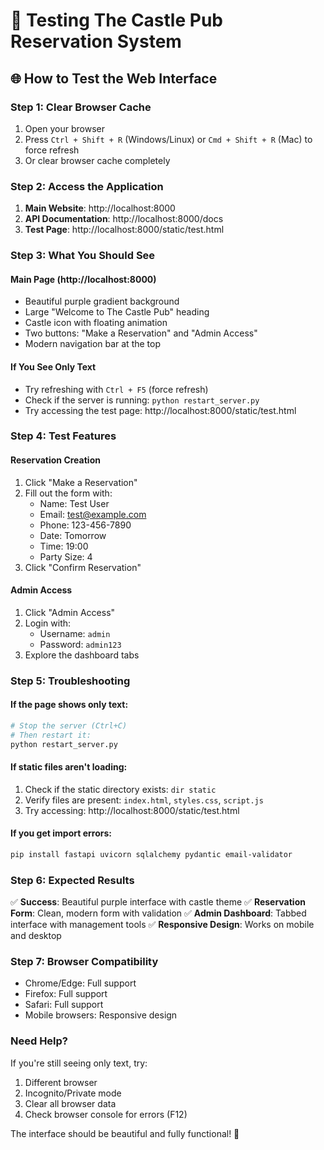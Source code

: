 # 🏰 Testing The Castle Pub Reservation System

## 🌐 **How to Test the Web Interface**

### **Step 1: Clear Browser Cache**
1. Open your browser
2. Press `Ctrl + Shift + R` (Windows/Linux) or `Cmd + Shift + R` (Mac) to force refresh
3. Or clear browser cache completely

### **Step 2: Access the Application**
1. **Main Website**: http://localhost:8000
2. **API Documentation**: http://localhost:8000/docs
3. **Test Page**: http://localhost:8000/static/test.html

### **Step 3: What You Should See**

#### **Main Page (http://localhost:8000)**
- Beautiful purple gradient background
- Large "Welcome to The Castle Pub" heading
- Castle icon with floating animation
- Two buttons: "Make a Reservation" and "Admin Access"
- Modern navigation bar at the top

#### **If You See Only Text**
- Try refreshing with `Ctrl + F5` (force refresh)
- Check if the server is running: `python restart_server.py`
- Try accessing the test page: http://localhost:8000/static/test.html

### **Step 4: Test Features**

#### **Reservation Creation**
1. Click "Make a Reservation"
2. Fill out the form with:
   - Name: Test User
   - Email: test@example.com
   - Phone: 123-456-7890
   - Date: Tomorrow
   - Time: 19:00
   - Party Size: 4
3. Click "Confirm Reservation"

#### **Admin Access**
1. Click "Admin Access"
2. Login with:
   - Username: `admin`
   - Password: `admin123`
3. Explore the dashboard tabs

### **Step 5: Troubleshooting**

#### **If the page shows only text:**
```bash
# Stop the server (Ctrl+C)
# Then restart it:
python restart_server.py
```

#### **If static files aren't loading:**
1. Check if the static directory exists: `dir static`
2. Verify files are present: `index.html`, `styles.css`, `script.js`
3. Try accessing: http://localhost:8000/static/test.html

#### **If you get import errors:**
```bash
pip install fastapi uvicorn sqlalchemy pydantic email-validator
```

### **Step 6: Expected Results**

✅ **Success**: Beautiful purple interface with castle theme
✅ **Reservation Form**: Clean, modern form with validation
✅ **Admin Dashboard**: Tabbed interface with management tools
✅ **Responsive Design**: Works on mobile and desktop

### **Step 7: Browser Compatibility**
- Chrome/Edge: Full support
- Firefox: Full support
- Safari: Full support
- Mobile browsers: Responsive design

### **Need Help?**
If you're still seeing only text, try:
1. Different browser
2. Incognito/Private mode
3. Clear all browser data
4. Check browser console for errors (F12)

The interface should be beautiful and fully functional! 🎉 